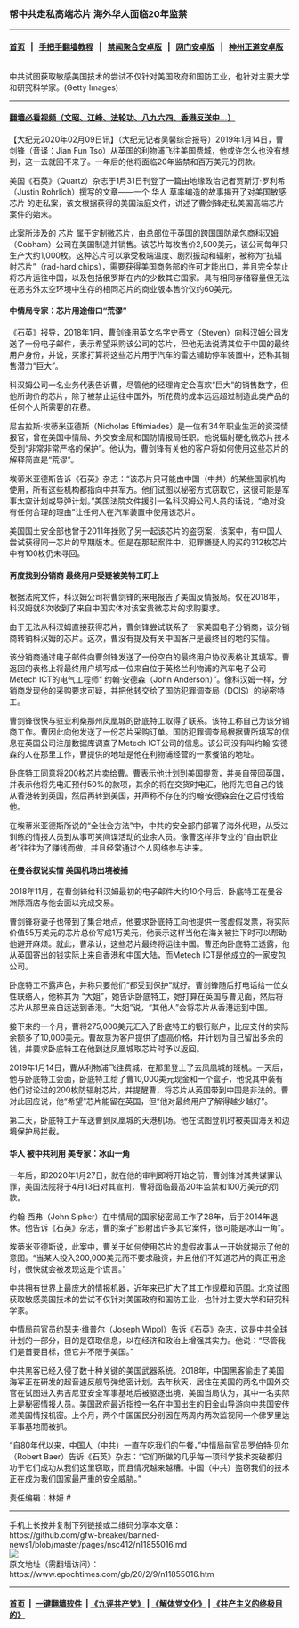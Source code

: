 ### 帮中共走私高端芯片 海外华人面临20年监禁
------------------------

#### [首页](https://github.com/gfw-breaker/banned-news1/blob/master/README.md) &nbsp;&nbsp;|&nbsp;&nbsp; [手把手翻墙教程](https://github.com/gfw-breaker/guides/wiki) &nbsp;&nbsp;|&nbsp;&nbsp; [禁闻聚合安卓版](https://github.com/gfw-breaker/bn-android) &nbsp;&nbsp;|&nbsp;&nbsp; [网门安卓版](https://github.com/oGate2/oGate) &nbsp;&nbsp;|&nbsp;&nbsp; [神州正道安卓版](https://github.com/SzzdOgate/update) 



<div><img alt="" class="aligncenter wp-post-image" src="https://i.epochtimes.com/assets/uploads/2020/01/1510050922211770-600x400.jpg"/>
<div class="red16 caption">
 <p>
  中共试图获取敏感美国技术的尝试不仅针对美国政府和国防工业，也针对主要大学和研究科学家。(Getty Images)
 </p>
</div>
</div><hr/>

#### [翻墙必看视频（文昭、江峰、法轮功、八九六四、香港反送中...）](http://167.172.214.107/home.html)

<div><p>
 【大纪元2020年02月09日讯】（大纪元记者吴馨综合报导）2019年1月14日，曹剑锋（音译：Jian Fun Tso）从英国的利物浦飞往美国费城，他或许怎么也没有想到，这一去就回不来了。一年后的他将面临20年监禁和百万美元的罚款。
</p>
<p>
 美国《石英》（Quartz）杂志于1月31日刊登了一篇由地缘政治记者贾斯汀·罗利希（Justin Rohrlich）撰写的文章——一个
 <ok href="https://www.epochtimes.com/gb/tag/%E5%8D%8E%E4%BA%BA.html">
  华人
 </ok>
 草率编造的故事揭开了对美国敏感
 <ok href="https://www.epochtimes.com/gb/tag/%E8%8A%AF%E7%89%87.html">
  芯片
 </ok>
 的走私案，该文根据获得的美国法庭文件，讲述了曹剑锋走私美国高端芯片案件的始末。
</p>
<p>
 此案所涉及的
 <ok href="https://www.epochtimes.com/gb/tag/%E8%8A%AF%E7%89%87.html">
  芯片
 </ok>
 属于定制微芯片，由总部位于英国的跨国国防承包商科汉姆（Cobham）公司在美国制造并销售。该芯片每枚售价2,500美元，该公司每年只生产大约1,000枚。这种芯片可以承受极端温度、剧烈振动和辐射，被称为“抗辐射芯片”（rad-hard chips），需要获得美国商务部的许可才能出口，并且完全禁止将芯片运往中国，以及包括俄罗斯在内的少数其它国家。具有相同存储容量但无法在恶劣外太空环境中生存的相同芯片的商业版本售价仅约60美元。
</p>
<h4>
 中情局专家：芯片用途借口“荒谬”
</h4>
<p>
 《石英》报导，2018年1月，曹剑锋用英文名字史蒂文（Steven）向科汉姆公司发送了一份电子邮件，表示希望采购该公司的芯片，但他无法说清其位于中国的最终用户身份，并说，买家打算将这些芯片用于汽车的雷达辅助停车装置中，还称其销售潜力“巨大”。
</p>
<p>
 科汉姆公司一名业务代表告诉曹，尽管他的经理肯定会喜欢“巨大”的销售数字，但他所询价的芯片，除了被禁止运往中国外，所花费的成本远远超过制造此类产品的任何个人所需要的花费。
</p>
<p>
 尼古拉斯·埃蒂米亚德斯（Nicholas Eftimiades）是一位有34年职业生涯的资深情报官，曾在美国中情局、外交安全局和国防情报局任职。他说辐射硬化微芯片技术受到“非常非常严格的保护”。他认为，曹剑锋有关他的客户将如何使用这些芯片的解释简直是“荒谬”。
</p>
<p>
 埃蒂米亚德斯告诉《石英》杂志：“该芯片只可能由中国（中共）的某些国家机构使用，所有这些机构都指向中共军方。他们试图以秘密方式窃取它，这很可能是军事太空计划或导弹计划。”美国法院文件援引一名科汉姆公司人员的话说，“绝对没有任何合理的理由”让任何人在汽车装置中使用该芯片。
</p>
<p>
 美国国土安全部也曾于2011年挫败了另一起该芯片的盗窃案，该案中，有中国人尝试获得同一芯片的早期版本。但是在那起案件中，犯罪嫌疑人购买的312枚芯片中有100枚仍未寻回。
</p>
<h4>
 再度找到分销商 最终用户受疑被美特工盯上
</h4>
<p>
 根据法院文件，科汉姆公司将曹剑锋的来电报告了美国反情报局。仅在2018年，科汉姆就8次收到了来自中国实体对该宝贵微芯片的求购要求。
</p>
<p>
 由于无法从科汉姆直接获得芯片，曹剑锋尝试联系了一家美国电子分销商，该分销商转销科汉姆的芯片。这次，曹没有提及有关中国客户是最终目的地的实情。
</p>
<p>
 该分销商通过电子邮件向曹剑锋发送了一份空白的最终用户协议表格让其填写。曹返回的表格上将最终用户填写成一位来自位于英格兰利物浦的汽车电子公司Metech ICT的电气工程师“ 约翰·安德森（John Anderson）”。像科汉姆一样，分销商发现他的采购要求可疑，并把他转交给了国防犯罪调查局（DCIS）的秘密特工。
</p>
<p>
 曹剑锋很快与驻亚利桑那州凤凰城的卧底特工取得了联系。该特工称自己为该分销商工作。曹因此向他发送了一份芯片采购订单。国防犯罪调查局根据曹所填写的信息在英国公司注册数据库调查了Metech ICT公司的信息。该公司没有叫约翰·安德森的人在那里工作，曹提供的地址是他在利物浦经营的一家餐馆的地址。
</p>
<p>
 卧底特工同意将200枚芯片卖给曹。曹表示他计划到美国提货，并亲自带回英国，并表示他将先电汇预付50%的款项，其余的将在交货时电汇，他将先把自己的钱从香港转到英国，然后再转到美国，并声称不存在的约翰·安德森会在之后付钱给他。
</p>
<p>
 在埃蒂米亚德斯所说的“全社会方法”中，中共的安全部门部署了海外代理，从受过训练的情报人员到从事可笑间谍活动的业余人员。像曹这样非专业的“自由职业者”往往为了赚钱而做，并且经常通过个人网络参与进来。
</p>
<h4>
 在曼谷叙说实情 美国机场出境被捕
</h4>
<p>
 2018年11月，在曹剑锋给科汉姆最初的电子邮件大约10个月后，卧底特工在曼谷洲际酒店与他会面以完成交易。
</p>
<p>
 曹剑锋将妻子也带到了集合地点，他要求卧底特工向他提供一套虚假发票，将实际价值55万美元的芯片总价写成1万美元，他表示这样当他在海关被拦下时可以帮助他避开麻烦。就此，曹承认，这些芯片最终将运往中国。曹还向卧底特工透露，他从英国寄出的钱实际上来自香港和中国大陆，而Metech ICT是他成立的一家皮包公司。
</p>
<p>
 卧底特工不露声色，并称只要他们“都受到保护”就好。曹剑锋随后打电话给一位女性联络人，他称其为 “大姐”，她告诉卧底特工，她打算在英国与曹见面，然后将芯片从那里亲自运送到香港。“大姐”说，“其他人”会将芯片从香港运到中国。
</p>
<p>
 接下来的一个月，曹将275,000美元汇入了卧底特工的银行账户，比应支付的实际余额多了10,000美元。曹故意为客户提供了虚高价格，并计划为自己留出多余的钱，并要求卧底特工在他到达凤凰城取芯片时予以返回。
</p>
<p>
 2019年1月14日，曹从利物浦飞往费城，在那里登上了去凤凰城的班机。一天后，他与卧底特工会面，卧底特工给了曹10,000美元现金和一个盒子，他说其中装有他们讨论过的200枚防辐射芯片，并提醒曹，将芯片从英国带到中国是非法的。曹对此回应说，他“希望”芯片能留在英国，但“他对最终用户了解得越少越好”。
</p>
<p>
 第二天，卧底特工开车送曹到凤凰城的天港机场。他在试图登机时被美国海关和边境保护局拦截。
</p>
<h4>
 <ok href="https://www.epochtimes.com/gb/tag/%E5%8D%8E%E4%BA%BA.html">
  华人
 </ok>
 被中共利用 美专家：冰山一角
</h4>
<p>
 一年后，即2020年1月27日，就在他的审判即将开始之前，曹剑锋对其共谋罪认罪，美国法院将于4月13日对其宣判，曹将面临最高20年监禁和100万美元的罚款。
</p>
<p>
 约翰·西弗（John Sipher）在中情局的国家秘密局工作了28年，后于2014年退休。他告诉《石英》杂志，曹的案子“影射出许多其它案件，很可能是冰山一角”。
</p>
<p>
 埃蒂米亚德斯说，此案中，曹关于如何使用芯片的虚假故事从一开始就揭示了他的意图。“当某人投入200,000美元而不要求融资，并且他们不知道芯片的真正用途时，很快就会被发现这是个谎言。”
</p>
<p>
 中共拥有世界上最庞大的情报机器，近年来已扩大了其工作规模和范围。北京试图获取敏感美国技术的尝试不仅针对美国政府和国防工业，也针对主要大学和研究科学家。
</p>
<p>
 中情局前官员约瑟夫·维普尔（Joseph Wippl）告诉《石英》杂志，这是中共全球计划的一部分，目的是窃取信息，以在经济和政治上增强其实力。他说：“尽管我们是首要目标，但它并不限于美国。”
</p>
<p>
 中共黑客已经入侵了数十种关键的美国武器系统。2018年，中国黑客偷走了美国海军正在研发的超音速反舰导弹绝密计划。去年秋天，居住在美国的两名中国外交官在试图进入弗吉尼亚安全军事基地后被驱逐出境，美国当局认为，其中一名实际上是秘密情报人员。美国政府最近指控一名在中国出生的旧金山导游向中共国安传递美国情报机密。上个月，两个中国国民分别因在两周内两次监视同一个佛罗里达军事基地而被抓。
</p>
<p>
 “自80年代以来，中国人（中共）一直在吃我们的午餐，”中情局前官员罗伯特·贝尔（Robert Baer）告诉《石英》杂志：“它们所做的几乎每一项科学技术突破都归功于它们成功从我们这里窃取，而且情况越来越糟。中国（中共）盗窃我们的技术正在成为我们国家最严重的安全威胁。”
</p>
<p>
 责任编辑：林妍 #
</p>
</div>
<hr/>
手机上长按并复制下列链接或二维码分享本文章：<br/>
https://github.com/gfw-breaker/banned-news1/blob/master/pages/nsc412/n11855016.md <br/>
<a href='https://github.com/gfw-breaker/banned-news1/blob/master/pages/nsc412/n11855016.md'><img src='https://github.com/gfw-breaker/banned-news1/blob/master/pages/nsc412/n11855016.md.png'/></a> <br/>
原文地址（需翻墙访问）：https://www.epochtimes.com/gb/20/2/9/n11855016.htm


------------------------
#### [首页](https://github.com/gfw-breaker/banned-news1/blob/master/README.md) &nbsp;|&nbsp; [一键翻墙软件](https://github.com/gfw-breaker/nogfw/blob/master/README.md) &nbsp;| [《九评共产党》](https://github.com/gfw-breaker/9ping.md/blob/master/README.md#九评之一评共产党是什么) | [《解体党文化》](https://github.com/gfw-breaker/jtdwh.md/blob/master/README.md) | [《共产主义的终极目的》](https://github.com/gfw-breaker/gczydzjmd.md/blob/master/README.md)


<img src='http://gfw-breaker.win/banned-news/pages/nsc412/n11855016.md' width='0px' height='0px'/>